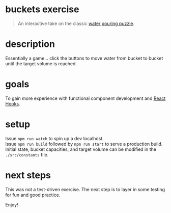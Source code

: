 buckets exercise
===
> An interactive take on the classic [water pouring puzzle](https://en.wikipedia.org/wiki/Water_pouring_puzzle).

description
===
Essentially a game... click the buttons to move water from bucket to bucket until the target volume is reached.

goals
===
To gain more experience with functional component development and [React Hooks](https://reactjs.org/docs/hooks-intro.html).

setup
===
Issue `npm run watch` to spin up a dev localhost.<br />
Issue `npm run build` followed by `npm run start` to serve a production build.<br />
Initial state, bucket capacities, and target volume can be modified in the `./src/constants` file.

next steps
===
This was not a test-driven exercise. The next step is to layer in some testing for fun and good practice.

Enjoy!
